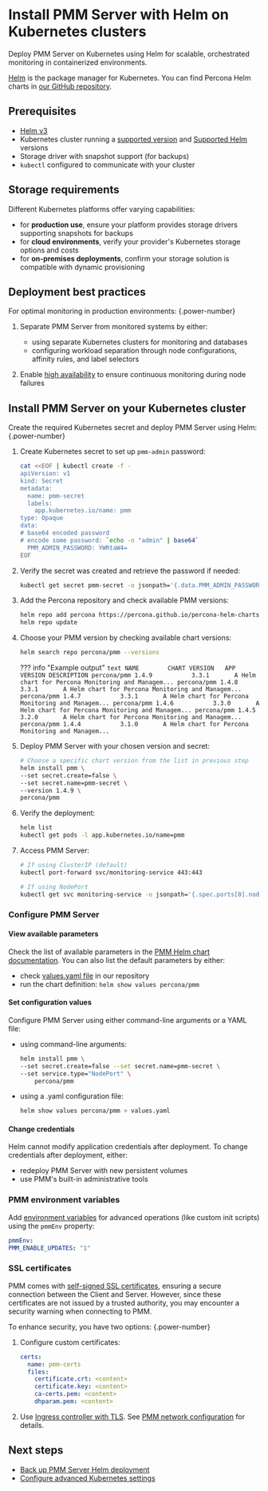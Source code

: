 # Install PMM Server with Helm on Kubernetes clusters

Deploy PMM Server on Kubernetes using Helm for scalable, orchestrated monitoring in containerized environments.

[Helm](https://github.com/helm/helm) is the package manager for Kubernetes. You can find Percona Helm charts in [our GitHub repository](https://github.com/percona/percona-helm-charts). 

## Prerequisites

  - [Helm v3](https://docs.helm.sh/using_helm/#installing-helm)
  - Kubernetes cluster running a [supported version](https://kubernetes.io/releases/version-skew-policy/#supported-versions) and [Supported Helm](https://helm.sh/docs/topics/version_skew/) versions
  - Storage driver with snapshot support (for backups)
  - `kubectl` configured to communicate with your cluster

## Storage requirements

Different Kubernetes platforms offer varying capabilities: 

- for **production use**, ensure your platform provides storage drivers supporting snapshots for backups
- for **cloud environments**, verify your provider's Kubernetes storage options and costs
- for **on-premises deployments**, confirm your storage solution is compatible with dynamic provisioning

## Deployment best practices

For optimal monitoring in production environments:
{.power-number}

1. Separate PMM Server from monitored systems by either:

    - using separate Kubernetes clusters for monitoring and databases
    - configuring workload separation through node configurations, affinity rules, and label selectors

2. Enable [high availability](https://kubernetes.io/docs/setup/production-environment/tools/kubeadm/ha-topology/) to ensure continuous monitoring during node failures

## Install PMM Server on your Kubernetes cluster

Create the required Kubernetes secret and deploy PMM Server using Helm:
{.power-number}

1. Create Kubernetes secret to set up `pmm-admin` password:
    ```bash
    cat <<EOF | kubectl create -f -
    apiVersion: v1
    kind: Secret
    metadata:
      name: pmm-secret
      labels:
        app.kubernetes.io/name: pmm
    type: Opaque
    data:
    # base64 encoded password
    # encode some password: `echo -n "admin" | base64`
      PMM_ADMIN_PASSWORD: YWRtaW4=
    EOF
    ```

2. Verify the secret was created and retrieve the password if needed:

    ```bash
    kubectl get secret pmm-secret -o jsonpath='{.data.PMM_ADMIN_PASSWORD}' | base64 --decode
    ```

3. Add the Percona repository and check available PMM versions:

    ```bash
    helm repo add percona https://percona.github.io/percona-helm-charts/
    helm repo update
    ```

4. Choose your PMM version by checking available chart versions:

    ```bash
    helm search repo percona/pmm --versions
    ```

    ??? info "Example output"
        ```text
        NAME        CHART VERSION   APP VERSION DESCRIPTION
        percona/pmm	1.4.9        	3.3.1      	A Helm chart for Percona Monitoring and Managem...
        percona/pmm	1.4.8        	3.3.1      	A Helm chart for Percona Monitoring and Managem...
        percona/pmm	1.4.7        	3.3.1      	A Helm chart for Percona Monitoring and Managem...
        percona/pmm	1.4.6        	3.3.0      	A Helm chart for Percona Monitoring and Managem...
        percona/pmm	1.4.5        	3.2.0      	A Helm chart for Percona Monitoring and Managem...
        percona/pmm	1.4.4        	3.1.0      	A Helm chart for Percona Monitoring and Managem...
        ```

5. Deploy PMM Server with your chosen version and secret:

    ```bash
    # Choose a specific chart version from the list in previous step
    helm install pmm \
    --set secret.create=false \
    --set secret.name=pmm-secret \
    --version 1.4.9 \
    percona/pmm
    ```

6. Verify the deployment:
    ```bash
    helm list
    kubectl get pods -l app.kubernetes.io/name=pmm
    ```

7. Access PMM Server:

    ```bash
    # If using ClusterIP (default)
    kubectl port-forward svc/monitoring-service 443:443

    # If using NodePort
    kubectl get svc monitoring-service -o jsonpath='{.spec.ports[0].nodePort}'
    ```
  
### Configure PMM Server

#### View available parameters

Check the list of available parameters in the [PMM Helm chart documentation](https://github.com/percona/percona-helm-charts/tree/main/charts/pmm#parameters). You can also list the default parameters by either: 

- check [values.yaml file](https://github.com/percona/percona-helm-charts/blob/main/charts/pmm/values.yaml) in our repository
- run the chart definition: `helm show values percona/pmm`

#### Set configuration values

Configure PMM Server using either command-line arguments or a YAML file:

 - using command-line arguments: 
    ```sh
    helm install pmm \
    --set secret.create=false --set secret.name=pmm-secret \
    --set service.type="NodePort" \
        percona/pmm
    ```
- using a .yaml configuration file: 
  ```sh
  helm show values percona/pmm > values.yaml
  ``` 
 
#### Change credentials

Helm cannot modify application credentials after deployment.  To change credentials after deployment, either:

- redeploy PMM Server with new persistent volumes
- use PMM's built-in administrative tools

### PMM environment variables

Add [environment variables](../docker/env_var.md) for advanced operations (like custom init scripts) using the `pmmEnv` property:

```yaml
pmmEnv:
PMM_ENABLE_UPDATES: "1"
```

### SSL certificates

PMM comes with [self-signed SSL certificates](../../../../admin/security/ssl_encryption.md), ensuring a secure connection between the Client and Server. However, since these certificates are not issued by a trusted authority, you may encounter a security warning when connecting to PMM.

To enhance security, you have two options: 
{.power-number}

1. Configure custom certificates:

    ```yaml
    certs:
      name: pmm-certs
      files:
        certificate.crt: <content>
        certificate.key: <content>
        ca-certs.pem: <content>
        dhparam.pem: <content>
    ```

2. Use [Ingress controller with TLS](https://kubernetes.io/docs/concepts/services-networking/ingress/#tls). See [PMM network configuration](https://github.com/percona/percona-helm-charts/tree/main/charts/pmm#pmm-network-configuration) for details.

## Next steps

- [Back up PMM Server Helm deployment](backup_container_helm.md)
- [Configure advanced Kubernetes settings](https://github.com/percona/percona-helm-charts/tree/main/charts/pmm#advanced-configuration)
